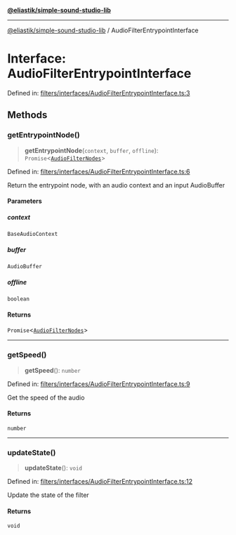 [**@eliastik/simple-sound-studio-lib**](../README.md)

***

[@eliastik/simple-sound-studio-lib](../README.md) / AudioFilterEntrypointInterface

# Interface: AudioFilterEntrypointInterface

Defined in: [filters/interfaces/AudioFilterEntrypointInterface.ts:3](https://github.com/Eliastik/simple-sound-studio-lib/blob/9845dbc69e805d01349b7ad64337ff031854285d/lib/filters/interfaces/AudioFilterEntrypointInterface.ts#L3)

## Methods

### getEntrypointNode()

> **getEntrypointNode**(`context`, `buffer`, `offline`): `Promise`\<[`AudioFilterNodes`](AudioFilterNodes.md)\>

Defined in: [filters/interfaces/AudioFilterEntrypointInterface.ts:6](https://github.com/Eliastik/simple-sound-studio-lib/blob/9845dbc69e805d01349b7ad64337ff031854285d/lib/filters/interfaces/AudioFilterEntrypointInterface.ts#L6)

Return the entrypoint node, with an audio context and an input AudioBuffer

#### Parameters

##### context

`BaseAudioContext`

##### buffer

`AudioBuffer`

##### offline

`boolean`

#### Returns

`Promise`\<[`AudioFilterNodes`](AudioFilterNodes.md)\>

***

### getSpeed()

> **getSpeed**(): `number`

Defined in: [filters/interfaces/AudioFilterEntrypointInterface.ts:9](https://github.com/Eliastik/simple-sound-studio-lib/blob/9845dbc69e805d01349b7ad64337ff031854285d/lib/filters/interfaces/AudioFilterEntrypointInterface.ts#L9)

Get the speed of the audio

#### Returns

`number`

***

### updateState()

> **updateState**(): `void`

Defined in: [filters/interfaces/AudioFilterEntrypointInterface.ts:12](https://github.com/Eliastik/simple-sound-studio-lib/blob/9845dbc69e805d01349b7ad64337ff031854285d/lib/filters/interfaces/AudioFilterEntrypointInterface.ts#L12)

Update the state of the filter

#### Returns

`void`
